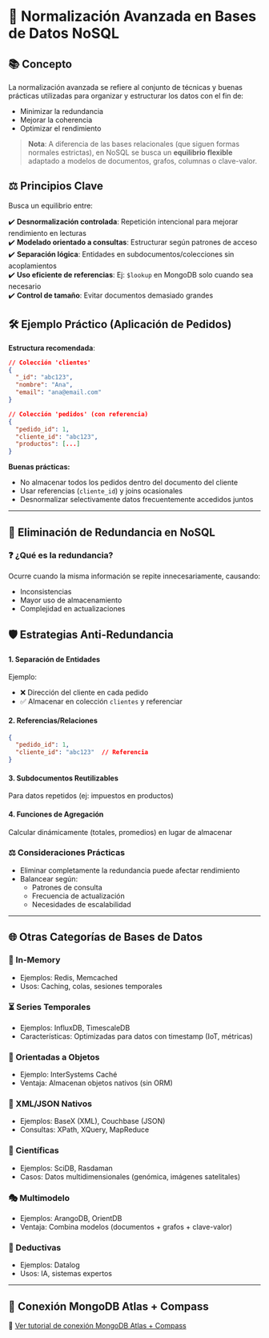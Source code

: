 # 🧠 Normalización Avanzada en Bases de Datos NoSQL

## 📚 Concepto
La normalización avanzada se refiere al conjunto de técnicas y buenas prácticas utilizadas para organizar y estructurar los datos con el fin de:

- Minimizar la redundancia
- Mejorar la coherencia
- Optimizar el rendimiento

> **Nota**: A diferencia de las bases relacionales (que siguen formas normales estrictas), en NoSQL se busca un **equilibrio flexible** adaptado a modelos de documentos, grafos, columnas o clave-valor.

## ⚖️ Principios Clave
Busca un equilibrio entre:

✔️ **Desnormalización controlada**: Repetición intencional para mejorar rendimiento en lecturas  
✔️ **Modelado orientado a consultas**: Estructurar según patrones de acceso  
✔️ **Separación lógica**: Entidades en subdocumentos/colecciones sin acoplamientos  
✔️ **Uso eficiente de referencias**: Ej: `$lookup` en MongoDB solo cuando sea necesario  
✔️ **Control de tamaño**: Evitar documentos demasiado grandes  

## 🛠️ Ejemplo Práctico (Aplicación de Pedidos)
**Estructura recomendada**:
```json
// Colección 'clientes'
{
  "_id": "abc123",
  "nombre": "Ana",
  "email": "ana@email.com"
}

// Colección 'pedidos' (con referencia)
{
  "pedido_id": 1,
  "cliente_id": "abc123",
  "productos": [...]
}
```

**Buenas prácticas:**
- No almacenar todos los pedidos dentro del documento del cliente
- Usar referencias (`cliente_id`) y joins ocasionales
- Desnormalizar selectivamente datos frecuentemente accedidos juntos

---

## 🔄 Eliminación de Redundancia en NoSQL
### ❓ ¿Qué es la redundancia?
Ocurre cuando la misma información se repite innecesariamente, causando:
- Inconsistencias
- Mayor uso de almacenamiento
- Complejidad en actualizaciones

## 🛡️ Estrategias Anti-Redundancia
#### 1. Separación de Entidades
Ejemplo:
- ❌ Dirección del cliente en cada pedido
- ✅ Almacenar en colección `clientes` y referenciar

#### 2. Referencias/Relaciones
```json
{
  "pedido_id": 1,
  "cliente_id": "abc123"  // Referencia
}
```

#### 3. Subdocumentos Reutilizables
Para datos repetidos (ej: impuestos en productos)

#### 4. Funciones de Agregación
Calcular dinámicamente (totales, promedios) en lugar de almacenar

### ⚖️ Consideraciones Prácticas
- Eliminar completamente la redundancia puede afectar rendimiento
- Balancear según:
  - Patrones de consulta
  - Frecuencia de actualización
  - Necesidades de escalabilidad

---

## 🌐 Otras Categorías de Bases de Datos
### 🚀 In-Memory
- Ejemplos: Redis, Memcached
- Usos: Caching, colas, sesiones temporales

### ⏳ Series Temporales
- Ejemplos: InfluxDB, TimescaleDB
- Características: Optimizadas para datos con timestamp (IoT, métricas)

### 🧩 Orientadas a Objetos
- Ejemplo: InterSystems Caché
- Ventaja: Almacenan objetos nativos (sin ORM)

### 📄 XML/JSON Nativos
- Ejemplos: BaseX (XML), Couchbase (JSON)
- Consultas: XPath, XQuery, MapReduce

### 🔬 Científicas
- Ejemplos: SciDB, Rasdaman
- Casos: Datos multidimensionales (genómica, imágenes satelitales)

### 🎭 Multimodelo
- Ejemplos: ArangoDB, OrientDB
- Ventaja: Combina modelos (documentos + grafos + clave-valor)

### 🤖 Deductivas
- Ejemplos: Datalog
- Usos: IA, sistemas expertos

---

## 🔗 Conexión MongoDB Atlas + Compass
🎥 [Ver tutorial de conexión MongoDB Atlas + Compass](https://www.youtube.com/watch?v=7bXdy23vtNo)




































